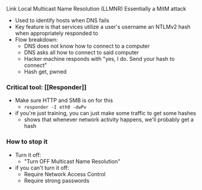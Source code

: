 Link Local Multicast Name Resolution (LLMNR)
Essentially a MitM attack
- Used to identify hosts when DNS fails
- Key feature is that services utilize a user's username an NTLMv2 hash when appropriately responded to
- Flow breakdown:
	- DNS does not know how to connect to a computer
	- DNS asks all how to connect to said computer
	- Hacker machine responds with "yes, I do. Send your hash to connect"
	- Hash get, pwned
### Critical tool: [[Responder]]
- Make sure HTTP and SMB is on for this
	- `responder -I eth0 -dwPv`
- if you're just training, you can just make some traffic to get some hashes
	- shows that whenever network activity happens, we'll probably get a hash
### How to stop it
- Turn it off:
	- "Turn OFF Multicast Name Resolution"
- if you can't turn it off:
	- Require Network Access Control
	- Require strong passwords